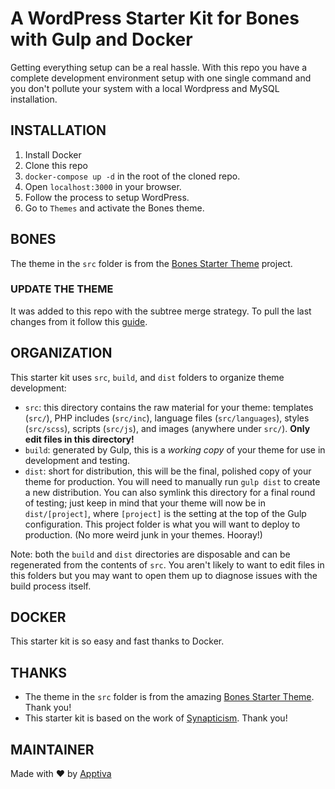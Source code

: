 # A WordPress Starter Kit for Bones with Gulp and Docker

Getting everything setup can be a real hassle. With this repo you have a complete development environment setup with one single command and you don't pollute your system with a local Wordpress and MySQL installation.



## INSTALLATION

1. Install Docker
1. Clone this repo
1. `docker-compose up -d` in the root of the cloned repo.
1. Open `localhost:3000` in your browser.
1. Follow the process to setup WordPress.
1. Go to `Themes` and activate the Bones theme.



## BONES

The theme in the `src` folder is from the [Bones Starter Theme](https://github.com/eddiemachado/bones/) project.


### UPDATE THE THEME

It was added to this repo with the subtree merge strategy. To pull the last changes from it follow this [guide](https://git-scm.com/book/en/v1/Git-Tools-Subtree-Merging).



## ORGANIZATION

This starter kit uses `src`, `build`, and `dist` folders to organize theme development:

* `src`: this directory contains the raw material for your theme: templates (`src/`), PHP includes (`src/inc`), language files (`src/languages`), styles (`src/scss`), scripts (`src/js`), and images (anywhere under `src/`). **Only edit files in this directory!**
* `build`: generated by Gulp, this is a *working copy* of your theme for use in development and testing.
* `dist`: short for distribution, this will be the final, polished copy of your theme for production. You will need to manually run `gulp dist` to create a new distribution. You can also symlink this directory for a final round of testing; just keep in mind that your theme will now be in `dist/[project]`, where `[project]` is the setting at the top of the Gulp configuration. This project folder is what you will want to deploy to production. (No more weird junk in your themes. Hooray!)

Note: both the `build` and `dist` directories are disposable and can be regenerated from the contents of `src`. You aren't likely to want to edit files in this folders but you may want to open them up to diagnose issues with the build process itself.



## DOCKER

This starter kit is so easy and fast thanks to Docker.



## THANKS

* The theme in the `src` folder is from the amazing [Bones Starter Theme](https://github.com/eddiemachado/bones/). Thank you!
* This starter kit is based on the work of [Synapticism](https://github.com/synapticism/wordpress-gulp-starter-kit). Thank you!



## MAINTAINER

Made with ♥️ by [Apptiva](www.apptiva.ch)